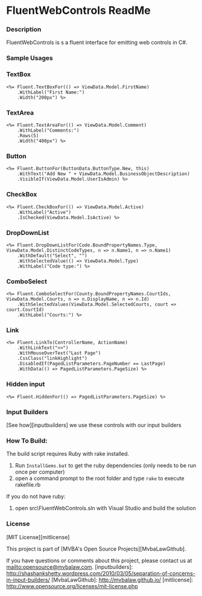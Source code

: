 FluentWebControls ReadMe
===
### Description

FluentWebControls is s a fluent interface for emitting web controls in C#.

### Sample Usages

### TextBox
	<%= Fluent.TextBoxFor(() => ViewData.Model.FirstName)
		.WithLabel("First Name:")
		.Width("200px") %>

### TextArea
	<%= Fluent.TextAreaFor(() => ViewData.Model.Comment)
		.WithLabel("Comments:")
		.Rows(5)
		.Width("400px") %>

### Button
	<%= Fluent.ButtonFor(ButtonData.ButtonType.New, this)
		.WithText("Add New " + ViewData.Model.BusinessObjectDescription)
		.VisibleIf(ViewData.Model.UserIsAdmin) %>

### CheckBox
	<%= Fluent.CheckBoxFor(() => ViewData.Model.Active)
		.WithLabel("Active")
		.IsChecked(ViewData.Model.IsActive) %>

### DropDownList
	<%= Fluent.DropDownListFor(Code.BoundPropertyNames.Type, ViewData.Model.DistinctCodeTypes, n => n.Name1, n => n.Name1)
		.WithDefault("Select", "")		    
		.WithSelectedValue(() => ViewData.Model.Type)
		.WithLabel("Code type:") %>

### ComboSelect
	<%= Fluent.ComboSelectFor(County.BoundPropertyNames.CourtIds, ViewData.Model.Courts, n => n.DisplayName, n => n.Id)
		.WithSelectedValues(ViewData.Model.SelectedCourts, court => court.CourtId)
		.WithLabel("Courts:") %>

### Link
	<%= Fluent.LinkTo(ControllerName, ActionName)
		.WithLinkText(">>")
		.WithMouseOverText("Last Page")
		.CssClass("linkHighlight")
		.DisabledIf(PagedListParameters.PageNumber == LastPage)
		.WithData(() => PagedListParameters.PageSize) %>

### Hidden input
	<%= Fluent.HiddenFor(() => PagedListParameters.PageSize) %>

	
### Input Builders
[See how][inputbuilders] we use these controls with our input builders

### How To Build:

The build script requires Ruby with rake installed.

1. Run `InstallGems.bat` to get the ruby dependencies (only needs to be run once per computer)
1. open a command prompt to the root folder and type `rake` to execute rakefile.rb

If you do not have ruby:

1. open src\FluentWebControls.sln with Visual Studio and build the solution

### License

[MIT License][mitlicense]

This project is part of [MVBA's Open Source Projects][MvbaLawGithub].

If you have questions or comments about this project, please contact us at <mailto:opensource@mvbalaw.com>.
[inputbuilders]: http://shashankshetty.wordpress.com/2010/03/05/separation-of-concerns-in-input-builders/
[MvbaLawGithub]: http://mvbalaw.github.io/
[mitlicense]: http://www.opensource.org/licenses/mit-license.php


